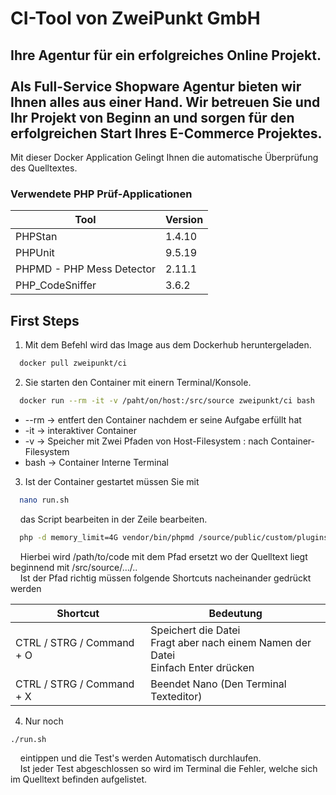 # CI-Tool von ZweiPunkt GmbH

## Ihre Agentur für ein erfolgreiches Online Projekt.<br><br>Als Full-Service Shopware Agentur bieten wir Ihnen alles aus einer Hand. Wir betreuen Sie und Ihr Projekt von Beginn an und sorgen für den erfolgreichen Start Ihres E-Commerce Projektes.

Mit dieser Docker Application Gelingt Ihnen die automatische Überprüfung des Quelltextes.

### Verwendete PHP Prüf-Applicationen
Tool | Version
------------ | -------------
PHPStan | 1.4.10
PHPUnit | 9.5.19
PHPMD - PHP Mess Detector | 2.11.1
PHP_CodeSniffer | 3.6.2

## First Steps
1. Mit dem Befehl wird das Image aus dem Dockerhub heruntergeladen.
```bash
  docker pull zweipunkt/ci
```

2. Sie starten den Container mit einern Terminal/Konsole.
```bash
  docker run --rm -it -v /paht/on/host:/src/source zweipunkt/ci bash
```
 - --rm -> entfert den Container nachdem er seine Aufgabe erfüllt hat
 -  -it -> interaktiver Container 
 -  -v  -> Speicher mit Zwei Pfaden von Host-Filesystem : nach Container-Filesystem
 -  bash -> Container Interne Terminal

3. Ist der Container gestartet müssen Sie mit
```bash
  nano run.sh
```
&nbsp;&nbsp;&nbsp;&nbsp;das Script bearbeiten in der Zeile bearbeiten.
```bash
  php -d memory_limit=4G vendor/bin/phpmd /source/public/custom/plugins/ZweiPunktRecall/ ansi source/phpmd.xml
```
&nbsp;&nbsp;&nbsp;&nbsp;Hierbei wird /path/to/code mit dem Pfad ersetzt wo der Quelltext liegt beginnend mit /src/source/.../.. <br>
&nbsp;&nbsp;&nbsp;&nbsp;Ist der Pfad richtig müssen folgende Shortcuts nacheinander gedrückt werden

Shortcut | Bedeutung
------------ | -------------
CTRL / STRG / Command + O | Speichert die Datei <br> Fragt aber nach einem Namen der Datei <br> Einfach Enter drücken
CTRL / STRG / Command + X | Beendet Nano (Den Terminal Texteditor)

4. Nur noch 
```bash
./run.sh
```
&nbsp;&nbsp;&nbsp;&nbsp;eintippen und die Test's werden Automatisch durchlaufen.<br>
&nbsp;&nbsp;&nbsp;&nbsp;Ist jeder Test abgeschlossen so wird im Terminal die Fehler, welche sich im Quelltext befinden aufgelistet.
